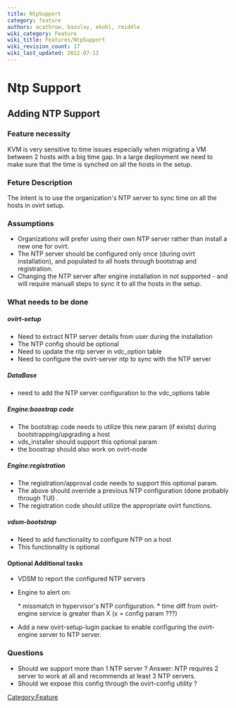 ```yaml
---
title: NtpSupport
category: feature
authors: acathrow, bazulay, ekohl, rmiddle
wiki_category: Feature
wiki_title: Features/NtpSupport
wiki_revision_count: 17
wiki_last_updated: 2012-07-12
---
```


# Ntp Support

## Adding NTP Support

### Feature necessity

KVM is very sensitive to time issues especially when migrating a VM between 2 hosts with a big time gap. In a large deployment we need to make sure that the time is synched on all the hosts in the setup.

### Feture Description

The intent is to use the organization's NTP server to sync time on all the hosts in ovirt setup.

### Assumptions

*   Organizations will prefer using their own NTP server rather than install a new one for ovirt.
*   The NTP server should be configured only once (during ovirt installation), and populated to all hosts through bootstrap and registration.
*   Changing the NTP server after engine installation in not supported - and will require manuall steps to sync it to all the hosts in the setup.

### What needs to be done

##### ovirt-setup

*   Need to extract NTP server details from user during the installation
*   The NTP config should be optional
*   Need to update the ntp server in vdc_option table
*   Need to configure the ovirt-server ntp to sync with the NTP server

##### DataBase

*   need to add the NTP server configuration to the vdc_options table

##### Engine:boostrap code

*   The bootstrap code needs to utilize this new param (if exists) during bootstrapping/upgrading a host
*   vds_installer should support this optional param
*   the boostrap should also work on ovirt-node

##### Engine:registration

*   The registration/approval code needs to support this optional param.
*   The above should override a previous NTP configuration (done probably through TUI) .
*   The registration code should utilize the appropriate ovirt functions.

##### vdsm-bootstrap

*   Need to add functionality to configure NTP on a host
*   This functionality is optional

#### Optional Additional tasks

*   VDSM to report the configured NTP servers
*   Engine to alert on:

      * missmatch in hypervisor's NTP configuration.
      * time diff from ovirt-engine service is greater than X (x = config param ???)

*   Add a new ovirt-setup-lugin packae to enable configuring the ovirt-engine server to NTP server.

### Questions

*   Should we support more than 1 NTP server ? Answer: NTP requires 2 server to work at all and recommends at least 3 NTP servers.
*   Should we expose this config through the ovirt-config utility ?

<Category:Feature>

